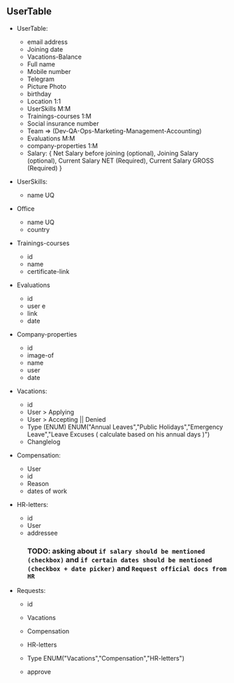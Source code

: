 <!-- This file wil contain all project requirements and their dependencies-->

<!-- DataBase Tables -->
<!-- * End of probation period (a link to the evaluation form) <Date> RunTime: celery task will run every day and calculate today's date / joined date -->
## UserTable

* UserTable:
  * email address
  * Joining date
  * Vacations-Balance
  * Full name
  * Mobile number
  * Telegram
  * Picture Photo
  * birthday
  * Location 1:1 <Office>
  * UserSkills M:M <UserSkills>
  * Trainings-courses 1:M <Trainings-courses >
  * Social insurance number
  * Team <ENUM> => (Dev-QA-Ops-Marketing-Management-Accounting)
  * Evaluations M:M <Evaluations>
  * company-properties 1:M <Company-properties>
  * Salary: {
      Net Salary before joining (optional),
      Joining Salary (optional),
      Current Salary NET (Required),
      Current Salary GROSS (Required)
    } 

* UserSkills:
  * name UQ

* Office
  * name UQ
  * country

* Trainings-courses 
  * id
  * name
  * certificate-link


* Evaluations
  * id
  * user <User>e
  * link
  * date

* Company-properties
  <!-- that have been given to (laptop, bag, screen, sim card,.... -->
  * id
  * image-of
  * name
  * user <User>
  * date

* Vacations:
  * id
  * User <User> > Applying
  * User <User> > Accepting || Denied
  * Type (ENUM) ENUM("Annual Leaves","Public Holidays","Emergency Leave","Leave Excuses ( calculate based on his annual days )")
  * Changlelog

* Compensation:
  * User <User> 
  * id
  * Reason
  * dates of work

* HR-letters:
  * id
  * User <User> 
  * addressee
    ### TODO: asking about `if salary should be mentioned (checkbox)` and `if certain dates should be mentioned (checkbox + date picker)` and `Request official docs from HR` 

* Requests:
  * id
  * Vacations <Vacations>
  * Compensation <Compensation>
  * HR-letters <HR-letters>
  * Type ENUM("Vacations","Compensation","HR-letters")

  * approve
